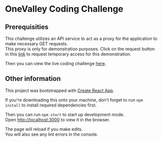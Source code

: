 # OneValley Coding Challenge

## Prerequisities

This challenge utilizes an API service to act as a proxy for the application to make necessary GET requests. \
This proxy is only for demonstration purposes. Click on the request button in this [link](https://cors-anywhere.herokuapp.com/corsdemo) to request temporary access for this demonstration.

Then you can view the live coding challenge [here](https://winterfreddy.github.io/onevalley/).


## Other information

This project was bootstrapped with [Create React App](https://github.com/facebook/create-react-app).

If you're downloading this onto your machine, don't forget to run `npm install` to install required dependencies first.

Then you can run `npm start` to start up development mode.\
Open [http://localhost:3000](http://localhost:3000) to view it in the browser.

The page will reload if you make edits.\
You will also see any lint errors in the console.

